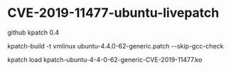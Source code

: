 # CVE-2019-11477-ubuntu-livepatch


github kpatch 0.4


kpatch-build -t vmlinux ubuntu-4.4.0-62-generic.patch  --skip-gcc-check


kpatch load kpatch-ubuntu-4-4-0-62-generic-CVE-2019-11477.ko

